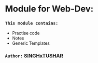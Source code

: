 # Module for Web-Dev: 
### `This module contains:`
* Practise code
* Notes
* Generic Templates




### `Author:` <a href="https://github.com/SINGHxTUSHAR">SINGHxTUSHAR</a>
